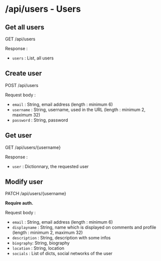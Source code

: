 # /api/users - Users

## Get all users

GET /api/users

Response :

- `users` : List, all users

## Create user

POST /api/users

Request body :

- `email` : String, email address (length : minimum 6)
- `username` : String, username, used in the URL (length : minimum 2, maximum 32)
- `password` : String, password

## Get user

GET /api/users/{username}

Response :

- `user` : Dictionnary, the requested user

## Modify user

PATCH /api/users/{username}

**Require auth.**

Request body :

- `email` : String, email address (length : minimum 6)
- `displayname` : String, name which is displayed on comments and profile (length : minimum 2, maximum 32)
- `description` : String, description with some infos
- `biography`: String, biography
- `location` : String, location
- `socials` : List of dicts, social networks of the user

